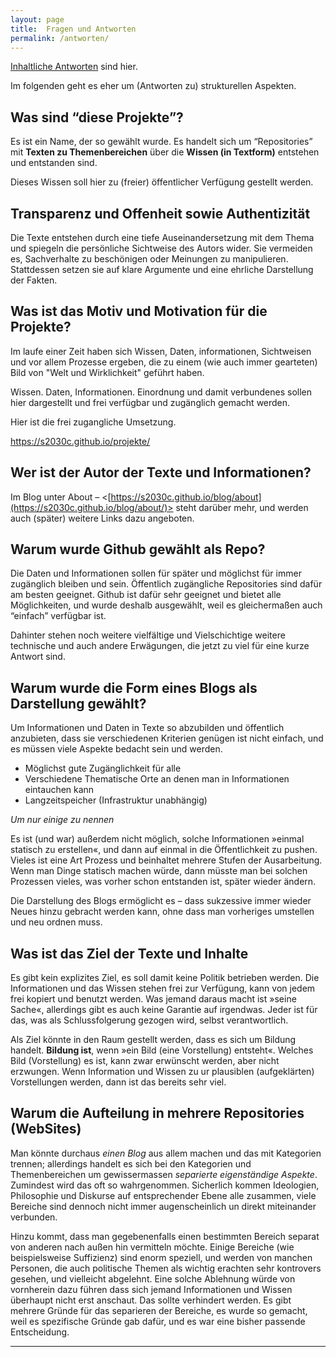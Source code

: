```yaml
---
layout: page
title:  Fragen und Antworten
permalink: /antworten/
---
```


[Inhaltliche Antworten](../antworten-inhaltlich/) sind hier. 

Im folgenden geht es eher um (Antworten zu) strukturellen Aspekten.

## Was sind “diese Projekte”?

Es ist ein Name, der so gewählt wurde. Es handelt sich um “Repositories” mit **Texten zu Themenbereichen** über die **Wissen (in Textform)** entstehen und entstanden sind. 

Dieses Wissen soll hier zu (freier)  öffentlicher Verfügung gestellt werden.


## Transparenz und Offenheit sowie Authentizität 

Die Texte entstehen durch 
eine tiefe Auseinandersetzung mit dem Thema und spiegeln die persönliche Sichtweise des Autors wider. Sie vermeiden es, Sachverhalte zu beschönigen oder Meinungen zu manipulieren. Stattdessen setzen sie auf klare Argumente und eine ehrliche Darstellung der Fakten. 


## Was ist das Motiv und Motivation für die Projekte?

Im laufe einer Zeit haben sich Wissen, Daten, informationen, Sichtweisen und vor allem Prozesse ergeben, die zu einem (wie auch immer gearteten) Bild von "Welt und Wirklichkeit" geführt haben.

Wissen. Daten, Informationen. Einordnung und damit verbundenes sollen hier dargestellt und frei verfügbar und zugänglich gemacht werden.



Hier ist die frei zugangliche Umsetzung. 


<https://s2030c.github.io/projekte/> 


## Wer ist der Autor der Texte und Informationen?

Im Blog unter About – <[https://s2030c.github.io/blog/about](https://s2030c.github.io/blog/about/)> steht darüber mehr, und werden auch (später) weitere Links dazu angeboten. 

## Warum wurde Github gewählt als Repo? 

Die Daten und Informationen sollen für später und möglichst für immer zugänglich bleiben und sein. Öffentlich zugängliche Repositories sind dafür am besten geeignet. Github ist dafür sehr geeignet und bietet alle Möglichkeiten, und wurde deshalb ausgewählt, weil es gleichermaßen auch “einfach” verfügbar ist. 

Dahinter stehen noch weitere vielfältige und Vielschichtige weitere technische und auch andere Erwägungen, die jetzt zu viel für eine kurze Antwort sind. 

## Warum wurde die Form eines Blogs als Darstellung gewählt? 

Um Informationen und Daten in Texte so abzubilden und öffentlich anzubieten, dass sie verschiedenen Kriterien genügen ist nicht einfach, und es müssen viele Aspekte bedacht sein und werden. 

* Möglichst gute Zugänglichkeit für alle   
* Verschiedene Thematische Orte an denen man in Informationen eintauchen kann  
* Langzeitspeicher (Infrastruktur unabhängig)

*Um nur einige zu nennen*

Es ist (und war) außerdem nicht möglich, solche Informationen »einmal statisch zu erstellen«, und dann auf einmal in die Öffentlichkeit zu pushen. Vieles ist eine Art Prozess und beinhaltet mehrere Stufen der Ausarbeitung. Wenn man Dinge statisch machen würde, dann müsste man bei solchen Prozessen vieles, was vorher schon entstanden ist, später wieder ändern. 

Die Darstellung des Blogs ermöglicht es – dass sukzessive immer wieder Neues hinzu gebracht werden kann, ohne dass man vorheriges umstellen und neu ordnen muss. 

## Was ist das Ziel der Texte und Inhalte

Es gibt kein explizites Ziel, es soll damit keine Politik betrieben werden. Die Informationen und das Wissen stehen frei zur Verfügung, kann von jedem frei kopiert und benutzt werden. Was jemand daraus macht ist »seine Sache«, allerdings gibt es auch keine Garantie auf irgendwas. Jeder ist für das, was als Schlussfolgerung gezogen wird, selbst verantwortlich. 

Als Ziel könnte in den Raum gestellt werden, dass es sich um Bildung handelt. **Bildung ist**, wenn »ein Bild (eine Vorstellung) entsteht«. Welches Bild (Vorstellung) es ist, kann zwar erwünscht werden, aber nicht erzwungen. Wenn Information und Wissen zu ur plausiblen (aufgeklärten) Vorstellungen werden, dann ist das bereits sehr viel. 

## Warum die Aufteilung in mehrere Repositories (WebSites)

Man könnte durchaus *einen Blog* aus allem machen und das mit Kategorien trennen; allerdings handelt es sich bei den Kategorien und Themenbereichen um gewissermassen *separierte eigenständige Aspekte*. Zumindest wird das oft so wahrgenommen. Sicherlich kommen Ideologien, Philosophie und Diskurse auf entsprechender Ebene alle zusammen, viele Bereiche sind dennoch nicht immer augenscheinlich un direkt miteinander verbunden. 

Hinzu kommt, dass man gegebenenfalls einen bestimmten Bereich separat von anderen nach außen hin vermitteln möchte. Einige Bereiche (wie beispielsweise Suffizienz) sind enorm speziell, und werden von manchen Personen, die auch politische Themen als wichtig erachten sehr kontrovers gesehen, und vielleicht abgelehnt. Eine solche Ablehnung würde von vornherein dazu führen dass sich jemand Informationen und Wissen überhaupt nicht erst anschaut. Das sollte verhindert werden. Es gibt mehrere Gründe für das separieren der Bereiche, es wurde so gemacht, weil es spezifische Gründe gab dafür, und es war eine bisher passende Entscheidung. 




----



